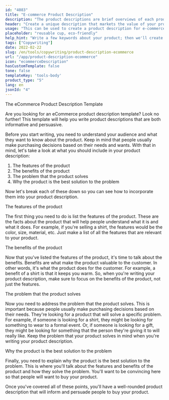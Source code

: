 ```yaml
---
id: "4083"
title: "E-commerce Product Description"
description: "The product descriptions are brief overviews of each product, highlighting key features and benefits. For e-commerce and retail, it's important to think about using clear language, keeping it short and focusing more on optimised SEO keywords. But for other types of businesses, such as lawyers, the important factors to consider are professionalism and customer service. We will help you use AI to generate product descriptions that are tailored to your specific keywords and best suited to your brand."
header: "Create a unique description that markets the value of your product."
usage: "This can be used to create a product description for e-commerce, e.g. online food deliveries, clothing, etc."
placeholder: "reusable cup, eco-friendly"
help_hint: "Write a few keywords about your product; then we'll create a Product Description for the given text."
tags: ["Copywriting"]
date: 2022-02-22
slug: /en/tools/copywriting/product-description-ecommerce
url: "/app/product-description-ecommerce"
icon: "ecommerceDescription"
hasCustomTemplate: false
tone: false
templateKey: 'tools-body'
product_type: "5"
lang: en
jsonId: "4"
---
```


The eCommerce Product Description Template

Are you looking for an eCommerce product description template? Look no further! This template will help you write product descriptions that are both informative and persuasive.

Before you start writing, you need to understand your audience and what they want to know about the product. Keep in mind that people usually make purchasing decisions based on their needs and wants. With that in mind, let's take a look at what you should include in your product description:

1. The features of the product
2. The benefits of the product
3. The problem that the product solves
4. Why the product is the best solution to the problem

Now let's break each of these down so you can see how to incorporate them into your product description.

The features of the product

The first thing you need to do is list the features of the product. These are the facts about the product that will help people understand what it is and what it does. For example, if you're selling a shirt, the features would be the color, size, material, etc. Just make a list of all the features that are relevant to your product.

The benefits of the product

Now that you've listed the features of the product, it's time to talk about the benefits. Benefits are what make the product valuable to the customer. In other words, it's what the product does for the customer. For example, a benefit of a shirt is that it keeps you warm. So, when you're writing your product description, make sure to focus on the benefits of the product, not just the features.

The problem that the product solves

Now you need to address the problem that the product solves. This is important because people usually make purchasing decisions based on their needs. They're looking for a product that will solve a specific problem. For example, if someone is looking for a shirt, they might be looking for something to wear to a formal event. Or, if someone is looking for a gift, they might be looking for something that the person they're giving it to will really like. Keep the problem that your product solves in mind when you're writing your product description.

Why the product is the best solution to the problem

Finally, you need to explain why the product is the best solution to the problem. This is where you'll talk about the features and benefits of the product and how they solve the problem. You'll want to be convincing here so that people will want to buy your product.

Once you've covered all of these points, you'll have a well-rounded product description that will inform and persuade people to buy your product.
